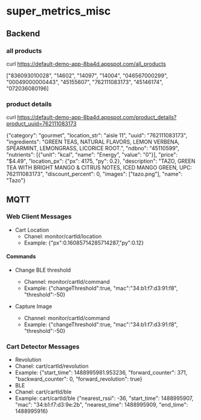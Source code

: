 # super_metrics_misc

## Backend

### all products

curl https://default-demo-app-8ba4d.appspot.com/all_products

["836093010028", "14602", "14097", "14004", "046567000299", "00049000000443", "45155607", "762111083173", "45146174", "072036080196]

### product details

curl https://default-demo-app-8ba4d.appspot.com/product_details?product_uuid=762111083173

{"category": "gourmet", "location_str": "aisle 11", "uuid": "762111083173", "ingredients": "GREEN TEAS, NATURAL FLAVORS, LEMON VERBENA, SPEARMINT, LEMONGRASS, LICORICE ROOT.", "ndbno": "45110599", "nutrients": [{"unit": "kcal", "name": "Energy", "value": "0"}], "price": "$4.49", "location_px": {"px": 4175, "py": 0.2}, "description": "TAZO, GREEN TEA WITH BRIGHT MANGO & CITRUS NOTES, ICED MANGO GREEN, UPC: 762111083173", "discount_percent": 0, "images": ["tazo.png"], "name": "Tazo"}


## MQTT

### Web Client Messages

* Cart Location
  * Chanel: monitor/cartId/location
  * Example: {"px":0.16085714285714287,"py":0.12}

#### Commands

* Change BLE threshold
  * Channel: monitor/cartId/command
  * Example: {"changeThreshold":true, "mac":"34:b1:f7:d3:91:f8", "threshold":-50}

* Capture Image
  * Channel: monitor/cartId/command
  * Example: {"changeThreshold":true, "mac":"34:b1:f7:d3:91:f8", "threshold":-50}

### Cart Detector Messages

* Revolution
 * Chanel: cart/cartId/revolution
 * Example: {"start_time": 1488995981.953236, "forward_counter": 371, "backward_counter": 0, "forward_revolution": true}  
* BLE
 * Chanel: cart/cartId/ble
 * Example: cart/cartId/ble {"nearest_rssi": -36, "start_time": 1488995907, "mac": "34:b1:f7:d3:9e:2b", "nearest_time": 1488995909, "end_time": 1488995916}
